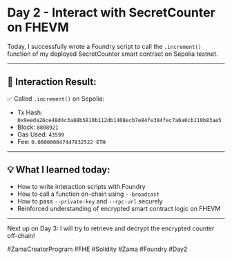 # Day 2 - Interact with SecretCounter on FHEVM

Today, I successfully wrote a Foundry script to call the `.increment()` function of my deployed SecretCounter smart contract on Sepolia testnet.

---

## 🚀 Interaction Result:

✅ Called `.increment()` on Sepolia:

- Tx Hash: `0x9eeda26ce48d4c3a88b5810b112db1408ecb7e84fe384fec7a6a0cb110b83ae5`
- Block: `8808921`
- Gas Used: `43599`
- Fee: `0.000000047447832522 ETH`

---

## 💡 What I learned today:

- How to write interaction scripts with Foundry
- How to call a function on-chain using `--broadcast`
- How to pass `--private-key` and `--rpc-url` securely
- Reinforced understanding of encrypted smart contract logic on FHEVM

---

Next up on Day 3: I will try to retrieve and decrypt the encrypted counter off-chain!

#ZamaCreatorProgram #FHE #Solidity #Zama #Foundry #Day2
